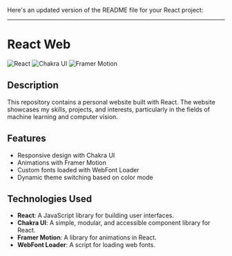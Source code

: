 Here's an updated version of the README file for your React project:

---

# React Web

![React](https://img.shields.io/badge/React-18.2.0-blue.svg)
![Chakra UI](https://img.shields.io/badge/Chakra--UI-1.8.8-blue.svg)
![Framer Motion](https://img.shields.io/badge/Framer--Motion-4.1.17-blue.svg)

## Description

This repository contains a personal website built with React. The website showcases my skills, projects, and interests, particularly in the fields of machine learning and computer vision.

## Features

- Responsive design with Chakra UI
- Animations with Framer Motion
- Custom fonts loaded with WebFont Loader
- Dynamic theme switching based on color mode

## Technologies Used

- **React**: A JavaScript library for building user interfaces.
- **Chakra UI**: A simple, modular, and accessible component library for React.
- **Framer Motion**: A library for animations in React.
- **WebFont Loader**: A script for loading web fonts.

